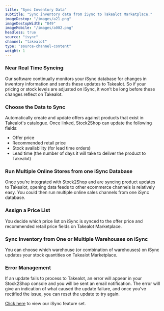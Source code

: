 ```yaml
---
title: "Sync Inventory Data"
subtitle: "Sync inventory data from iSync to Takealot Marketplace."
imageDestop: "/images/a21.png"
imageDestopWidth: "849"
imageMobile: "/images/a002.png"
headless: true
source: "isync"
channel: "takealot"
type: "source-channel-content"
weight: 1
---
```


### Near Real Time Syncing
Our software continually monitors your iSync database for changes in inventory information and sends these updates to Takealot. So if your pricing or stock levels are adjusted on iSync, it won’t be long before these changes reflect on Takealot.

### Choose the Data to Sync
Automatically create and update offers against products that exist in Takealot's catalogue. Once linked, Stock2Shop can update the following fields:
- Offer price
- Recommended retail price
- Stock availability (for lead time orders)
- Lead time (the number of days it will take to deliver the product to Takealot)

### Run Multiple Online Stores from one iSync Database
Once you’re integrated with Stock2Shop and are syncing product updates to Takealot, opening data feeds to other ecommerce channels is relatively easy. You could then run multiple online sales channels from one iSync database.

### Assign a Price List
You decide which price list on iSync is synced to the offer price and recommended retail price fields on Takealot Marketplace.

### Sync Inventory from One or Multiple Warehouses on iSync
You can choose which warehouse (or combination of warehouses) on iSync updates your stock quantities on Takealot Marketplace.

### Error Management
If an update fails to process to Takealot, an error will appear in your Stock2Shop console and you will be sent an email notification. The error will give an indication of what caused the update failure, and once you’ve rectified the issue, you can reset the update to try again.

[Click here](/help/features/isync/ "iSync Features") to view our iSync feature set.